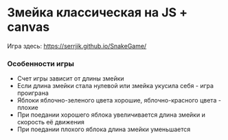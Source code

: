# Змейка классическая на JS + canvas

Игра здесь: https://serrjik.github.io/SnakeGame/

### Особенности игры

* Счет игры зависит от длины змейки
* Если длина змейки стала нулевой или змейка укусила себя - игра проиграна
* Яблоки яблочно-зеленого цвета хорошие, яблочно-красного цвета - плохие
* При поедании хорошего яблока увеличивается длина змейки и скорость её движения
* При поедании плохого яблока длина змейки уменьшается
